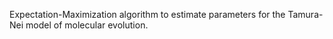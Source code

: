 Expectation-Maximization algorithm to estimate parameters for the Tamura-Nei model of molecular evolution.
